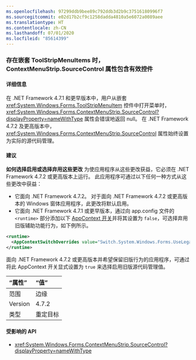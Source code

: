 ```yaml
---
ms.openlocfilehash: 97299ddb9bee89c792ddb3d2b9c37516180996f7
ms.sourcegitcommit: e02d17b2cf9c1258dadda4810a5e6072a0089aee
ms.translationtype: HT
ms.contentlocale: zh-CN
ms.lasthandoff: 07/01/2020
ms.locfileid: "85614399"
---
```

### <a name="contextmenustripsourcecontrol-property-contains-a-valid-control-in-the-case-of-nested-toolstripmenuitems"></a>存在嵌套 ToolStripMenuItems 时，ContextMenuStrip.SourceControl 属性包含有效控件

#### <a name="details"></a>详细信息

在 .NET Framework 4.7.1 和更早版本中，用户从嵌套 <xref:System.Windows.Forms.ToolStripMenuItem> 控件中打开菜单时，<xref:System.Windows.Forms.ContextMenuStrip.SourceControl?displayProperty=nameWithType> 属性会错误地返回 null。 在 .NET Framework 4.7.2 及更高版本中，<xref:System.Windows.Forms.ContextMenuStrip.SourceControl> 属性始终设置为实际的源代码管理。

#### <a name="suggestion"></a>建议

**如何选择启用或选择弃用这些更改** 为使应用程序从这些更改获益，它必须在 .NET Framework 4.7.2 或更高版本上运行。 此应用程序可通过以下任何一种方式从这些更改中获益：

- 它面向 .NET Framework 4.7.2。 对于面向 .NET Framework 4.7.2 或更高版本的 Windows 窗体应用程序，此更改将默认启用。
- 它面向 .NET Framework 4.7.1 或更早版本，通过向 app.config 文件的 `<runtime>` 部分添加以下 [AppContext 开关](https://docs.microsoft.com/dotnet/framework/configure-apps/file-schema/runtime/appcontextswitchoverrides-element)并将其设置为 `false`，可选择弃用旧版辅助功能行为，如下例所示。

```xml
<runtime>
  <AppContextSwitchOverrides value="Switch.System.Windows.Forms.UseLegacyContextMenuStripSourceControlValue=false"/>
</runtime>
```

面向 .NET Framework 4.7.2 或更高版本并希望保留旧版行为的应用程序，可通过将此 AppContext 开关显式设置为 `true` 来选择启用旧版源代码管理值。

| “属性”    | “值”       |
|:--------|:------------|
| 范围   | 边缘        |
| Version | 4.7.2       |
| 类型    | 重定目标 |

#### <a name="affected-apis"></a>受影响的 API

- <xref:System.Windows.Forms.ContextMenuStrip.SourceControl?displayProperty=nameWithType>
